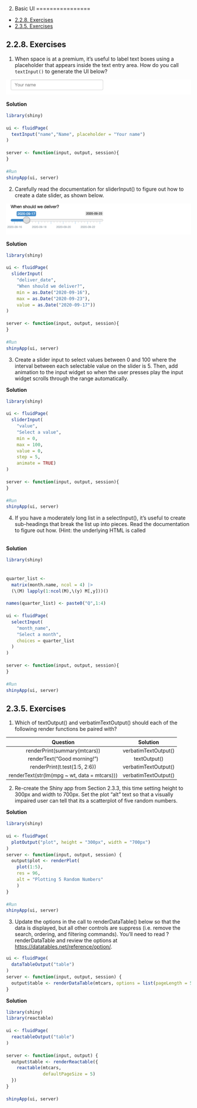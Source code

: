 2. Basic UI
================

- <a href="#exercises" id="toc-exercises">2.2.8. Exercises</a>
- <a href="#exercises-1" id="toc-exercises-1">2.3.5. Exercises</a>

## 2.2.8. Exercises

1.  When space is at a premium, it’s useful to label text boxes using a
    placeholder that appears inside the text entry area. How do you call
    `textInput()` to generate the UI below?

![](img/01-placeholder.png)

**Solution**

``` r
library(shiny)

ui <- fluidPage(
  textInput("name","Name", placeholder = "Your name")
)

server <- function(input, output, session){
}

#Run
shinyApp(ui, server)
```

2.  Carefully read the documentation for sliderInput() to figure out how
    to create a date slider, as shown below.

![](img/02-date-slider.png)

**Solution**

``` r
library(shiny)

ui <- fluidPage(
  sliderInput(
    "deliver_date",
    "When should we deliver?",
    min = as.Date("2020-09-16"),
    max = as.Date("2020-09-23"),
    value = as.Date("2020-09-17"))
)

server <- function(input, output, session){
}

#Run
shinyApp(ui, server)
```

3.  Create a slider input to select values between 0 and 100 where the
    interval between each selectable value on the slider is 5. Then, add
    animation to the input widget so when the user presses play the
    input widget scrolls through the range automatically.

**Solution**

``` r
library(shiny)

ui <- fluidPage(
  sliderInput(
    "value",
    "Select a value",
    min = 0,
    max = 100,
    value = 0,
    step = 5,
    animate = TRUE)
)

server <- function(input, output, session){
}

#Run
shinyApp(ui, server)
```

4.  If you have a moderately long list in a selectInput(), it’s useful
    to create sub-headings that break the list up into pieces. Read the
    documentation to figure out how. (Hint: the underlying HTML is
    called <optgroup>.)

**Solution**

``` r
library(shiny)


quarter_list <-
  matrix(month.name, ncol = 4) |>
  (\(M) lapply(1:ncol(M),\(y) M[,y]))()

names(quarter_list) <- paste0("Q",1:4)

ui <- fluidPage(
  selectInput(
    "month_name",
    "Select a month",
    choices = quarter_list
  )
)

server <- function(input, output, session){
}

#Run
shinyApp(ui, server)
```

## 2.3.5. Exercises

1.  Which of textOutput() and verbatimTextOutput() should each of the
    following render functions be paired with?

|                 **Question**                  |     **Solution**     |
|:---------------------------------------------:|:--------------------:|
|         renderPrint(summary(mtcars))          | verbatimTextOutput() |
|          renderText(“Good morning!”)          |     textOutput()     |
|         renderPrint(t.test(1:5, 2:6))         | verbatimTextOutput() |
| renderText(str(lm(mpg \~ wt, data = mtcars))) | verbatimTextOutput() |

2.  Re-create the Shiny app from Section 2.3.3, this time setting height
    to 300px and width to 700px. Set the plot “alt” text so that a
    visually impaired user can tell that its a scatterplot of five
    random numbers.

**Solution**

``` r
library(shiny)

ui <- fluidPage(
  plotOutput("plot", height = "300px", width = "700px")
)
server <- function(input, output, session) {
  output$plot <- renderPlot(
    plot(1:5),
    res = 96,
    alt = "Plotting 5 Random Numbers"
    )
}

#Run
shinyApp(ui, server)
```

3.  Update the options in the call to renderDataTable() below so that
    the data is displayed, but all other controls are suppress
    (i.e. remove the search, ordering, and filtering commands). You’ll
    need to read ?renderDataTable and review the options at
    https://datatables.net/reference/option/.

``` r
ui <- fluidPage(
  dataTableOutput("table")
)
server <- function(input, output, session) {
  output$table <- renderDataTable(mtcars, options = list(pageLength = 5))
}
```

**Solution**

``` r
library(shiny)
library(reactable)

ui <- fluidPage(
  reactableOutput("table")
)

server <- function(input, output) {
  output$table <- renderReactable({
    reactable(mtcars,
              defaultPageSize = 5)
  })
}

shinyApp(ui, server)
```

